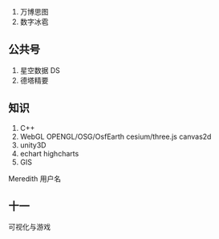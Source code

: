1. 万博思图
2. 数字冰雹

## 公共号

1. 星空数据 DS
2. 德塔精要

## 知识

1. C++
2. WebGL OPENGL/OSG/OsfEarth cesium/three.js canvas2d
3. unity3D
4. echart highcharts
5. GIS

Meredith 用户名

## 十一

可视化与游戏
